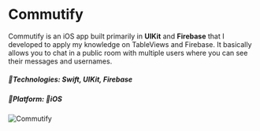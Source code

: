 # Commutify
Commutify is an iOS app built primarily in **UIKit** and **Firebase** that I developed to apply my knowledge on TableViews and Firebase. It basically allows you to chat in a public room with multiple users where you can see their messages and usernames.

##### 🔨Technologies: Swift, UIKit, Firebase
##### 🚀Platform: 📱iOS

![Commutify](https://i.imgur.com/YlcVJaI.png)

